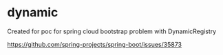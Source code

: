 # dynamic

Created for poc for spring cloud bootstrap problem with DynamicRegistry

https://github.com/spring-projects/spring-boot/issues/35873
